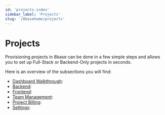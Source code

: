 ```yaml
---
id: 'projects-index'
sidebar_label: 'Projects'
slug: '/8basehome/projects'
---
```

# Projects
Provisioning projects in 8base can be done in a few simple steps and allows you to set up Full-Stack or Backend-Only projects in seconds.

Here is an overview of the subsections you will find:

- [Dashboard Walkthrough](projects-dashboard-walkthrough.md):
- [Backend](projects-backend-ui.md):
- [Frontend](projects-frontend-ui.md):
- [Team Management](projects-team-management.md):
- [Project Billing](projects-billing.md):
- [Settings](projects-settings.md):